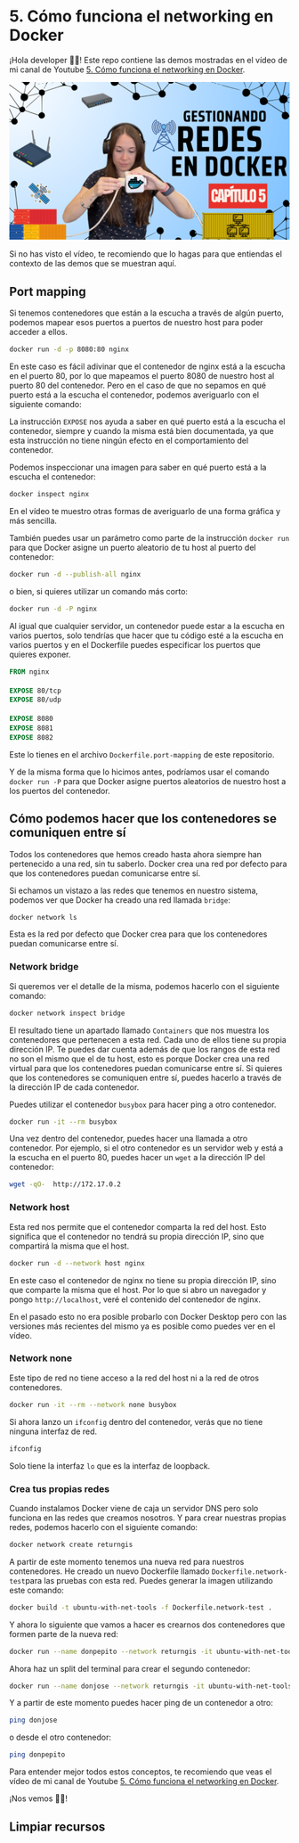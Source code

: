 # 5. Cómo funciona el networking en Docker

¡Hola developer 👋🏻! Este repo contiene las demos mostradas en el vídeo de mi canal de Youtube [5. Cómo funciona el networking en Docker](https://youtu.be/n5Zw00mYRH4).

[![3.Crea tus propias imágenes de Docker](docs/images/CAPÍTULO%205%20Gestionando%20Redes.png)](https://youtu.be/n5Zw00mYRH4)

Si no has visto el vídeo, te recomiendo que lo hagas para que entiendas el contexto de las demos que se muestran aquí.


## Port mapping


Si tenemos contenedores que están a la escucha a través de algún puerto, podemos mapear esos puertos a puertos de nuestro host para poder acceder a ellos. 

```bash
docker run -d -p 8080:80 nginx
```

En este caso es fácil adivinar que el contenedor de nginx está a la escucha en el puerto 80, por lo que mapeamos el puerto 8080 de nuestro host al puerto 80 del contenedor. Pero en el caso de que no sepamos en qué puerto está a la escucha el contenedor, podemos averiguarlo con el siguiente comando:

La instrucción `EXPOSE` nos ayuda a saber en qué puerto está a la escucha el contenedor, siempre y cuando la misma está bien documentada, ya que esta instrucción no tiene ningún efecto en el comportamiento del contenedor.

Podemos inspeccionar una imagen para saber en qué puerto está a la escucha el contenedor:

```bash
docker inspect nginx
```

En el vídeo te muestro otras formas de averiguarlo de una forma gráfica y más sencilla.

También puedes usar un parámetro como parte de la instrucción `docker run` para que Docker asigne un puerto aleatorio de tu host al puerto del contenedor:

```bash
docker run -d --publish-all nginx
```

o bien, si quieres utilizar un comando más corto:


```bash
docker run -d -P nginx
```

Al igual que cualquier servidor, un contenedor puede estar a la escucha en varios puertos, solo tendrías que hacer que tu código esté a la escucha en varios puertos y en el Dockerfile puedes especificar los puertos que quieres exponer.

```Dockerfile
FROM nginx

EXPOSE 80/tcp
EXPOSE 80/udp

EXPOSE 8080
EXPOSE 8081
EXPOSE 8082
```

Este lo tienes en el archivo `Dockerfile.port-mapping` de este repositorio.

Y de la misma forma que lo hicimos antes, podríamos usar el comando `docker run -P` para que Docker asigne puertos aleatorios de nuestro host a los puertos del contenedor.


## Cómo podemos hacer que los contenedores se comuniquen entre sí

Todos los contenedores que hemos creado hasta ahora siempre han pertenecido a una red, sin tu saberlo. Docker crea una red por defecto para que los contenedores puedan comunicarse entre sí. 

Si echamos un vistazo a las redes que tenemos en nuestro sistema, podemos ver que Docker ha creado una red llamada `bridge`:

```bash
docker network ls
```

Esta es la red por defecto que Docker crea para que los contenedores puedan comunicarse entre sí.

### Network bridge

Si queremos ver el detalle de la misma, podemos hacerlo con el siguiente comando:

```bash
docker network inspect bridge
```

El resultado tiene un apartado llamado `Containers` que nos muestra los contenedores que pertenecen a esta red. Cada uno de ellos tiene su propia dirección IP. Te puedes dar cuenta además de que los rangos de esta red no son el mismo que el de tu host, esto es porque Docker crea una red virtual para que los contenedores puedan comunicarse entre sí. Si quieres que los contenedores se comuniquen entre sí, puedes hacerlo a través de la dirección IP de cada contenedor.

Puedes utilizar el contenedor `busybox` para hacer ping a otro contenedor. 

```bash
docker run -it --rm busybox
```

Una vez dentro del contenedor, puedes hacer una llamada a otro contenedor. Por ejemplo, si el otro contenedor es un servidor web y está a la escucha en el puerto 80, puedes hacer un `wget` a la dirección IP del contenedor:

```bash
wget -qO-  http://172.17.0.2
```

### Network host

Esta red nos permite que el contenedor comparta la red del host. Esto significa que el contenedor no tendrá su propia dirección IP, sino que compartirá la misma que el host. 

```bash
docker run -d --network host nginx
```

En este caso el contenedor de nginx no tiene su propia dirección IP, sino que comparte la misma que el host. Por lo que si abro un navegador y pongo `http://localhost`, veré el contenido del contenedor de nginx.

En el pasado esto no era posible probarlo con Docker Desktop pero con las versiones más recientes del mismo ya es posible como puedes ver en el vídeo.

### Network none

Este tipo de red no tiene acceso a la red del host ni a la red de otros contenedores. 

```bash
docker run -it --rm --network none busybox
```

Si ahora lanzo un `ifconfig` dentro del contenedor, verás que no tiene ninguna interfaz de red.

```bash
ifconfig
```

Solo tiene la interfaz `lo` que es la interfaz de loopback.

### Crea tus propias redes

Cuando instalamos Docker viene de caja un servidor DNS pero solo funciona en las redes que creamos nosotros. Y para crear nuestras propias redes, podemos hacerlo con el siguiente comando:

```bash
docker network create returngis
```

A partir de este momento tenemos una nueva red para nuestros contenedores. He creado un nuevo Dockerfile llamado `Dockerfile.network-test`para las pruebas con esta red. Puedes generar la imagen utilizando este comando:

```bash
docker build -t ubuntu-with-net-tools -f Dockerfile.network-test .
```

Y ahora lo siguiente que vamos a hacer es crearnos dos contenedores que formen parte de la nueva red:

```bash
docker run --name donpepito --network returngis -it ubuntu-with-net-tools
```

Ahora haz un split del terminal para crear el segundo contenedor:

```bash
docker run --name donjose --network returngis -it ubuntu-with-net-tools
```

Y a partir de este momento puedes hacer ping de un contenedor a otro:

```bash
ping donjose
```

o desde el otro contenedor:

```bash
ping donpepito
```

Para entender mejor todos estos conceptos, te recomiendo que veas el vídeo de mi canal de Youtube [5. Cómo funciona el networking en Docker](https://youtu.be/n5Zw00mYRH4).


¡Nos vemos 👋🏻!

## Limpiar recursos
    
```bash
 ```

